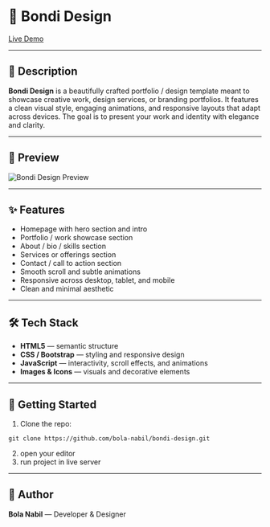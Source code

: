 # 🎨 Bondi Design
[Live Demo](https://bola-nabil.github.io/bondi-design/)

---
## 📖 Description
**Bondi Design** is a beautifully crafted portfolio / design template meant to showcase creative work, design services, or branding portfolios. It features a clean visual style, engaging animations, and responsive layouts that adapt across devices. The goal is to present your work and identity with elegance and clarity.

---
## 📸 Preview
![Bondi Design Preview](./bondi-design-preview.gif)

---
## ✨ Features
- Homepage with hero section and intro  
- Portfolio / work showcase section  
- About / bio / skills section  
- Services or offerings section  
- Contact / call to action section  
- Smooth scroll and subtle animations  
- Responsive across desktop, tablet, and mobile  
- Clean and minimal aesthetic

---
## 🛠️ Tech Stack
- **HTML5** — semantic structure  
- **CSS / Bootstrap** — styling and responsive design  
- **JavaScript** — interactivity, scroll effects, and animations  
- **Images & Icons** — visuals and decorative elements

---
## 🚀 Getting Started
1. Clone the repo:
```
git clone https://github.com/bola-nabil/bondi-design.git
```
2. open your editor
3. run project in live server

---
## 👤 Author
**Bola Nabil** — Developer & Designer
